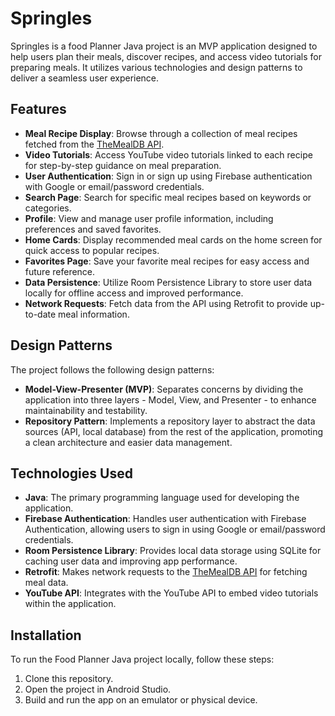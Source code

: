 # Springles

Springles is a  food Planner Java project is an MVP  application designed to help users plan their meals, discover recipes, and access video tutorials for preparing meals. It utilizes various technologies and design patterns to deliver a seamless user experience.

## Features

- **Meal Recipe Display**: Browse through a collection of meal recipes fetched from the [TheMealDB API](https://www.themealdb.com/api.php).
- **Video Tutorials**: Access YouTube video tutorials linked to each recipe for step-by-step guidance on meal preparation.
- **User Authentication**: Sign in or sign up using Firebase authentication with Google or email/password credentials.
- **Search Page**: Search for specific meal recipes based on keywords or categories.
- **Profile**: View and manage user profile information, including preferences and saved favorites.
- **Home Cards**: Display recommended meal cards on the home screen for quick access to popular recipes.
- **Favorites Page**: Save your favorite meal recipes for easy access and future reference.
- **Data Persistence**: Utilize Room Persistence Library to store user data locally for offline access and improved performance.
- **Network Requests**: Fetch data from the API using Retrofit to provide up-to-date meal information.

## Design Patterns

The project follows the following design patterns:

- **Model-View-Presenter (MVP)**: Separates concerns by dividing the application into three layers - Model, View, and Presenter - to enhance maintainability and testability.
- **Repository Pattern**: Implements a repository layer to abstract the data sources (API, local database) from the rest of the application, promoting a clean architecture and easier data management.

## Technologies Used

- **Java**: The primary programming language used for developing the application.
- **Firebase Authentication**: Handles user authentication with Firebase Authentication, allowing users to sign in using Google or email/password credentials.
- **Room Persistence Library**: Provides local data storage using SQLite for caching user data and improving app performance.
- **Retrofit**: Makes network requests to the [TheMealDB API](https://www.themealdb.com/api.php) for fetching meal data.
- **YouTube API**: Integrates with the YouTube API to embed video tutorials within the application.

## Installation

To run the Food Planner Java project locally, follow these steps:

1. Clone this repository.
2. Open the project in Android Studio.
3. Build and run the app on an emulator or physical device.

